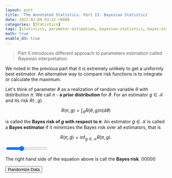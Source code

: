 ```yaml
---
layout: post
title: 'The Annotated Statistics. Part II: Bayesian Statistics'
date: 2022-02-09 03:22 +0800
categories: [Statistics]
tags: [statistics, parameter-estimation, bayesian-statistics, bayes-estimator, minimax-estimator]
math: true
enable_d3: true
---
```

<script src="//code.jquery.com/jquery.js"></script>
<style>

.node {
  stroke: #fff;
  stroke-width: 1.5px;
}

.link {
  stroke: #999;
  stroke-opacity: .6;
}

</style>


> Part II introduces different approach to parameters estimation called Bayesian interpretation.

We noted in the previous part that it is extremely unlikely to get a uniformly best estimator. An alternative way to compare risk functions is to integrate or calculate the maximum.

Let's think of parameter $\vartheta$ as a realization of random variable $\theta$ with distribution $\pi$. We call $\pi$ - **a prior distribution** for $\vartheta$. For an estimator $g \in \mathcal{K}$ and its risk $R(\cdot, g)$

$$ R(\pi, g) = \int_{\Theta} R(\theta, g) \pi(d \vartheta) $$

is called the **Bayes risk of $g$ with respect to $\pi$**. An estimator $\tilde{g} \in \mathcal{K}$ is called a **Bayes estimator** if it minimizes the Bayes risk over all estimators, that is

$$ R(\pi, \tilde{g}) = \inf_{g \in \mathcal{K}} R(\pi, g). $$

<!-- Load d3.js -->
<script src="https://d3js.org/d3.v4.min.js"></script>

<!-- Add a slider -->
<input type="range" name="ddof_slider" id=ddof_slider min="1" max="12" value="5">

<!-- Create a div where the graph will take place -->
<div id="chi_t_plt"></div> 

The right hand side of the equation above is call the **Bayes risk**.
00000

<script>

// set the dimensions and margins of the graph
var margin = {top: 10, right: 350, bottom: 30, left: 30},
    width = 600 - margin.left - margin.right,
    height = 200 - margin.top - margin.bottom;

// append the svg object to the body of the page
var chi_svg = d3.select("#chi_t_plt")
  .append("svg")
    .attr("width", width + margin.left + margin.right)
    .attr("height", height + margin.top + margin.bottom)
  .append("g")
    .attr("transform",
          "translate(" + margin.left + "," + margin.top + ")");

// set the dimensions and margins of the graph

var margin = {top: 0, right: 10, bottom: 35, left: 300}
    
// append the svg object to the body of the page
var t_svg = chi_svg
  .append("svg")
    .attr("width", width + margin.left + margin.right)
    .attr("height", height + margin.top + margin.bottom)
  .append("g")
    .attr("transform",
          "translate(" + margin.left + "," + margin.top + ")");

// get the data
d3.csv("../assets/chi-t.csv", function(error, data) {
  if (error) throw error;

  // add the x Axis
  var chi_x = d3.scaleLinear()
            .domain([-0, 40])
            .range([0, width]);
            
  chi_svg.append("g")
      .attr("transform", "translate(0," + height + ")")
      .call(d3.axisBottom(chi_x));

  // add the x Axis
  var t_x = d3.scaleLinear()
            .domain([-20, 20])
            .range([0, width]);
            
  t_svg.append("g")
      .attr("transform", "translate(0," + height + ")")
      .call(d3.axisBottom(t_x));

  // add the y Axis
  var y = d3.scaleLinear()
            .range([height, 0])
            .domain([0, 0.5]);
            
  chi_svg.append("g")
      .call(d3.axisLeft(y));
  
  
  var t_y = d3.scaleLinear()
            .range([height, 5])
            .domain([0, 0.5]);
                
  t_svg.append("g")
      .call(d3.axisLeft(t_y));

  // Plot the area
  var chi_curve = chi_svg
    .append('g')
    .append("path")
      .datum(data)
      .attr("fill", "#348ABD")
      .attr("border", 0)
      .attr("opacity", ".8")
      .attr("stroke", "#000")
      .attr("stroke-width", 1)
      .attr("stroke-linejoin", "round")
      .attr("d",  d3.line()
        .curve(d3.curveBasis)
          .x(function(d) { return chi_x(d.chi_x); })
          .y(function(d) { return y(d["chi_5"]); })
      );
      
  // Plot the area
  var t_curve = t_svg
    .append('g')
    .append("path")
      .datum(data)
      .attr("fill", "#EDA137")
      .attr("border", 0)
      .attr("opacity", ".8")
      .attr("stroke", "#000")
      .attr("stroke-width", 1)
      .attr("stroke-linejoin", "round")
      .attr("d",  d3.line()
        .curve(d3.curveBasis)
          .x(function(d) { return t_x(d.t_x); })
          .y(function(d) { return t_y(d["t_5"]); })
      );

  // A function that update the chart when slider is moved?
  function updateChart(n) {
    // update the chart
    chi_curve
      .datum(data)
      .transition()
      .duration(1000)
      .attr("d",  d3.line()
        .curve(d3.curveBasis)
          .x(function(d) { return chi_x(d.chi_x); })
          .y(function(d) { return y(d["chi_" + n]); })
      );
    t_curve
      .datum(data)
      .transition()
      .duration(1000)
      .attr("d",  d3.line()
        .curve(d3.curveBasis)
          .x(function(d) { return t_x(d.t_x); })
          .y(function(d) { return t_y(d["t_" + n]); })
      );
  }

  // Listen to the slider
  d3.select("#ddof_slider").on("change", function(d){
    selectedValue = this.value
    updateChart(selectedValue)
  })
});

</script>

<button type='button'>Randomize Data</button>

<script src="https://d3js.org/d3.v3.min.js"></script>
<script>
  
var w = 600;
var h = 250;
var padding = 30;

 // Create dynamic random dataset function
var datagen = function() {
    var dataset = [];
    var numValues = 25;
    var maxRange = Math.random() * 1000;
    for (var i = 0; i < numValues; i++) {
        //create x and y coords
        var xnum = Math.floor(Math.random() * maxRange);
        var ynum = Math.floor(Math.random() * maxRange);
        //add number to array
        dataset.push([xnum, ynum]);
    }
    return dataset;
};
 //creat data
dataset = datagen();

 // Create scale functions
var xScale = d3.scale.linear()
    .domain([0, d3.max(dataset, function(d) {
        return d[0];
    })])
    .range([padding, w - padding * 2]);

var yScale = d3.scale.linear()
    .domain([0, d3.max(dataset, function(d) {
        return d[1];
    })])
    .range([h - padding, padding]);

 // Define Axis
var xAxis = d3.svg.axis()
    .scale(xScale)
    .orient("bottom")
    .ticks(5);
var yAxis = d3.svg.axis()
    .scale(yScale)
    .orient('left')
    .ticks(5);

 // Create svg element 
var svg = d3.select('body')
    .append('svg')
    .attr('width', w)
    .attr('height', h);

 // Create circles
svg.selectAll('circle')
    .data(dataset)
    .enter()
    .append('circle')
    .attr('cx', function(d) {
        return xScale(d[0]);
    })
    .attr('cy', function(d) {
        return yScale(d[1]);
    })
    .attr('r', 4)
    .attr('fill', 'teal');

 // Create axis
svg.append('g') // new group element 
.attr('class', 'x axis')
 //move to bottom
.attr('transform', 'translate(' + 0 + ',' + (h - padding) + ')')
    .call(xAxis);

svg.append('g')
    .attr('class', 'y axis')
 //move left a bit to compensate for padding
.attr('transform', 'translate(' + padding + ',' + 0 + ')')
    .call(yAxis);

 // On click, update with new random data
d3.select('button')
    .on('click', function(d) {
        //renew data
        dataset = datagen();

        //Update scale domains
        xScale.domain([0, d3.max(dataset, function(d) {
            return d[0];
        })]);
        yScale.domain([0, d3.max(dataset, function(d) {
            return d[1];
        })]);

        // Update all circles
        svg.selectAll('circle')
            .data(dataset)
            .transition() // Transition 1
        .duration(1000)
            .ease('circle')
            .each('start', function() {
                d3.select(this)
                    .attr('fill', 'gray')
                    .attr('r', 2);
            })
            .attr('cx', function(d) {
                return xScale(d[0]);
            })
            .attr('cy', function(d) {
                return yScale(d[1]);
            })
            .transition() // Transition 2, equiv to below
        .duration(250)
            .attr('fill', 'teal')
            .attr('r', 4);

        // .each('end', function() {
        //     d3.select(this)
        //         .transition()
        //         .duration(250)
        //         .attr('fill', 'teal')
        //         .attr('r', 4);
        // });

        // Update axis
        svg.select('.x.axis')
            .transition()
            .duration(1000)
            .call(xAxis);

        svg.select('.y.axis')
            .transition()
            .duration(1000)
            .call(yAxis);

    });

</script>
